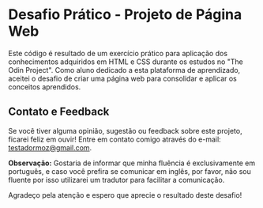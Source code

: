 # Desafio Prático - Projeto de Página Web

Este código é resultado de um exercício prático para aplicação dos conhecimentos adquiridos em HTML e CSS durante os estudos no "The Odin Project". Como aluno dedicado a esta plataforma de aprendizado, aceitei o desafio de criar uma página web para consolidar e aplicar os conceitos aprendidos.

## Contato e Feedback

Se você tiver alguma opinião, sugestão ou feedback sobre este projeto, ficarei feliz em ouvir! Entre em contato comigo através do e-mail: testadormoz@gmail.com. 

**Observação:** Gostaria de informar que minha fluência é exclusivamente em português, e caso você prefira se comunicar em inglês, por favor, não sou fluente por isso utilizarei um tradutor para facilitar a comunicação.

Agradeço pela atenção e espero que aprecie o resultado deste desafio! 
